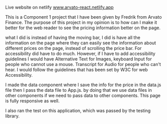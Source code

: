 Live website on netlify www.arvato-react.netlify.app

This is a Component 1 project that I have been given by Fredrik from Arvato Finance. The purpose of this project in my opinion is to how can I make it better for the web reader to see the pricing information better on the page. 

what I did is instead of having the moving bar, I did is have all the information on the page where they can easily see the information about different prices on the page, instead of scrolling the price bar. 
For accessibility did have to do much. However, if I have to add accessibility guidelines I would have Alternative Text for Images, keyboard Input for people who cannot use a mouse. Transcript for Audio for people who can't hear. I would follow the guidelines that has been set by W3C for web Accessibility.

I made the data component where I save the info for the price in the data.js file then I pass the data file to App.js. by doing that we use data files in other components if we need to pass data to other components. This page is fully responsive as well.

I also ran the test on this application, which was passed by the testing library.